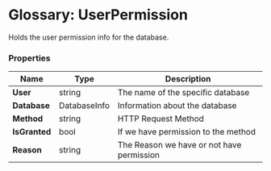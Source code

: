 # Glossary: UserPermission

Holds the user permission info for the database.

### Properties

| Name | Type | Description |
| ------------- | ------------- | ----- |
| **User** | string |The name of the specific database |
| **Database** | DatabaseInfo | Information about the database |
| **Method** | string |HTTP Request Method |
| **IsGranted** | bool | If we have permission to the method |
| **Reason** | string |The Reason we have or not have permission | 

